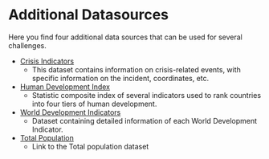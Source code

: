 # Additional Datasources

Here you find four additional data sources that can be used for several challenges.

 - [Crisis Indicators](Crisis%20Indicators)
    - This dataset contains information on crisis-related events, with specific information on the incident, coordinates, etc. 
 - [Human Development Index](Human%20Development%20Index)
    -  Statistic composite index of several indicators used to rank countries into four tiers of human development.
 - [World Development Indicators](World%20Development%20Indicators)
    -  Dataset containing detailed information of each World Development Indicator.
 - [Total Population](https://data.worldbank.org/indicator/SP.POP.TOTL)
    - Link to the Total population dataset
 
